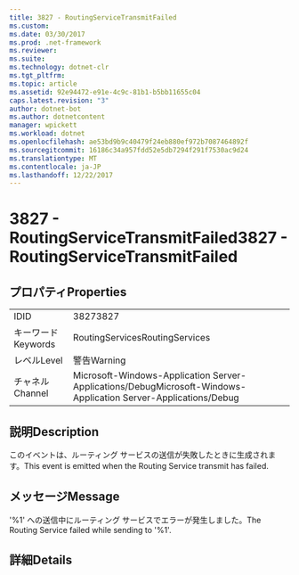```yaml
---
title: 3827 - RoutingServiceTransmitFailed
ms.custom: 
ms.date: 03/30/2017
ms.prod: .net-framework
ms.reviewer: 
ms.suite: 
ms.technology: dotnet-clr
ms.tgt_pltfrm: 
ms.topic: article
ms.assetid: 92e94472-e91e-4c9c-81b1-b5bb11655c04
caps.latest.revision: "3"
author: dotnet-bot
ms.author: dotnetcontent
manager: wpickett
ms.workload: dotnet
ms.openlocfilehash: ae53bd9b9c40479f24eb880ef972b7087464892f
ms.sourcegitcommit: 16186c34a957fdd52e5db7294f291f7530ac9d24
ms.translationtype: MT
ms.contentlocale: ja-JP
ms.lasthandoff: 12/22/2017
---
```

# <a name="3827---routingservicetransmitfailed"></a><span data-ttu-id="d4ce3-102">3827 - RoutingServiceTransmitFailed</span><span class="sxs-lookup"><span data-stu-id="d4ce3-102">3827 - RoutingServiceTransmitFailed</span></span>
## <a name="properties"></a><span data-ttu-id="d4ce3-103">プロパティ</span><span class="sxs-lookup"><span data-stu-id="d4ce3-103">Properties</span></span>  
  
|||  
|-|-|  
|<span data-ttu-id="d4ce3-104">ID</span><span class="sxs-lookup"><span data-stu-id="d4ce3-104">ID</span></span>|<span data-ttu-id="d4ce3-105">3827</span><span class="sxs-lookup"><span data-stu-id="d4ce3-105">3827</span></span>|  
|<span data-ttu-id="d4ce3-106">キーワード</span><span class="sxs-lookup"><span data-stu-id="d4ce3-106">Keywords</span></span>|<span data-ttu-id="d4ce3-107">RoutingServices</span><span class="sxs-lookup"><span data-stu-id="d4ce3-107">RoutingServices</span></span>|  
|<span data-ttu-id="d4ce3-108">レベル</span><span class="sxs-lookup"><span data-stu-id="d4ce3-108">Level</span></span>|<span data-ttu-id="d4ce3-109">警告</span><span class="sxs-lookup"><span data-stu-id="d4ce3-109">Warning</span></span>|  
|<span data-ttu-id="d4ce3-110">チャネル</span><span class="sxs-lookup"><span data-stu-id="d4ce3-110">Channel</span></span>|<span data-ttu-id="d4ce3-111">Microsoft-Windows-Application Server-Applications/Debug</span><span class="sxs-lookup"><span data-stu-id="d4ce3-111">Microsoft-Windows-Application Server-Applications/Debug</span></span>|  
  
## <a name="description"></a><span data-ttu-id="d4ce3-112">説明</span><span class="sxs-lookup"><span data-stu-id="d4ce3-112">Description</span></span>  
 <span data-ttu-id="d4ce3-113">このイベントは、ルーティング サービスの送信が失敗したときに生成されます。</span><span class="sxs-lookup"><span data-stu-id="d4ce3-113">This event is emitted when the Routing Service transmit has failed.</span></span>  
  
## <a name="message"></a><span data-ttu-id="d4ce3-114">メッセージ</span><span class="sxs-lookup"><span data-stu-id="d4ce3-114">Message</span></span>  
 <span data-ttu-id="d4ce3-115">'%1' への送信中にルーティング サービスでエラーが発生しました。</span><span class="sxs-lookup"><span data-stu-id="d4ce3-115">The Routing Service failed while sending to '%1'.</span></span>  
  
## <a name="details"></a><span data-ttu-id="d4ce3-116">詳細</span><span class="sxs-lookup"><span data-stu-id="d4ce3-116">Details</span></span>
